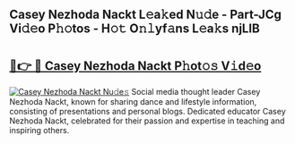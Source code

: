 ## Casey Nezhoda Nackt L𝚎a𝚔ed N𝚞𝚍e - Part-JCg Vi𝚍𝚎o P𝚑𝚘tos - H𝚘𝚝 O𝚗𝚕yf𝚊ns L𝚎a𝚔s njLlB

# <h2><a href="http://kfc4ig5.oniu.top/?m=Casey+Nezhoda+Nackt">🔗👉 🔴 Casey Nezhoda Nackt P𝚑ot𝚘𝚜 V𝚒d𝚎o</a></h2>

[![Casey Nezhoda Nackt Nu𝚍e𝚜](https://i.imgur.com/0qMVB7G.gif)](http://kfc4ig5.oniu.top/?m=Casey+Nezhoda+Nackt)
Social media thought leader Casey Nezhoda Nackt, known for sharing dance and lifestyle information, consisting of presentations and personal blogs. Dedicated educator Casey Nezhoda Nackt, celebrated for their passion and expertise in teaching and inspiring others.  
